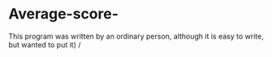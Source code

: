 # Average-score-
This program was written by an ordinary person, although it is easy to write, but wanted to put it) /
